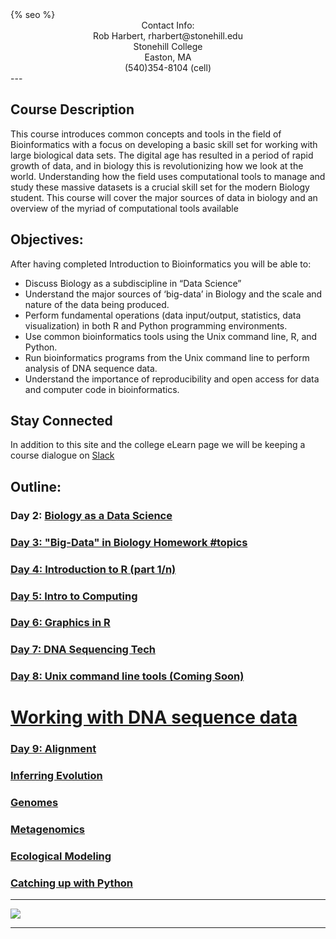 ﻿<html>
  <head>
    {% seo %}
  </head>
</html>

<center>
Contact Info:<br>
Rob Harbert, 
rharbert@stonehill.edu <br>
Stonehill College <br>
Easton, MA <br>
(540)354-8104 (cell) <br>
</center>
---

## Course Description
This course introduces common concepts and tools in the field of Bioinformatics with a focus on developing a basic skill set for working with large biological data sets. The digital age has resulted in a period of rapid growth of data, and in biology this is revolutionizing how we look at the world. Understanding how the field uses computational tools to manage and study these massive datasets is a crucial skill set for the modern Biology student. This course will cover the major sources of data in biology and an overview of the myriad of computational tools available

## Objectives:
After having completed Introduction to Bioinformatics you will be able to:
+ Discuss Biology as a subdiscipline in “Data Science”
+ Understand the major sources of ‘big-data’ in Biology and the scale and nature of the data being produced.
+ Perform fundamental operations (data input/output, statistics, data visualization) in both R and Python programming environments.
+ Use common bioinformatics tools using the Unix command line, R, and Python.
+ Run bioinformatics programs from the Unix command line to perform analysis of DNA sequence data.
+ Understand the importance of reproducibility and open access for data and computer code in bioinformatics.

## Stay Connected
In addition to this site and the college eLearn page we will be keeping a course dialogue on [Slack](https://bio200-bioinformatics.slack.com)

## Outline:

### Day 2: <a href='./bio_data_sci.html'> Biology as a Data Science

### Day 3: "Big-Data" in Biology Homework <a href='https://bio200-bioinformatics.slack.com/messages/CCMH74VNY'> #topics

### Day 4: <a href='./R_basics.html'> Introduction to R (part 1/n)

### Day 5: <a href='./parallel.html'> Intro to Computing 

### Day 6: <a href='./ggplot.html'> Graphics in R

### Day 7: <a href='./dna_seq.html'> DNA Sequencing Tech

### Day 8: Unix command line tools (Coming Soon)

# Working with DNA sequence data

### Day 9: Alignment

### Inferring Evolution

### Genomes

### Metagenomics

### Ecological Modeling

### Catching up with Python






---

<image src='images/worldmap2.png'></image>

---





